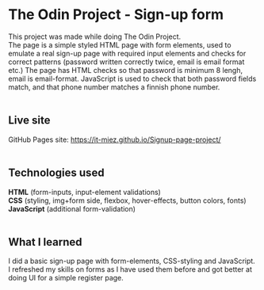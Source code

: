 # The Odin Project -  Sign-up form
This project was made while doing The Odin Project. </br>
The page is a simple styled HTML page with form elements, used to emulate a real sign-up page with required input elements and checks for correct patterns (password written correctly twice, email is email format etc.) The page has HTML checks so that password is minimum 8 lengh, email is email-format. JavaScript is used to check that both password fields match, and that phone number matches a finnish phone number.</br><br>

## Live site
GitHub Pages site: https://it-miez.github.io/Signup-page-project/
</br></br>

## Technologies used
**HTML** (form-inputs, input-element validations) </br>
**CSS** (styling, img+form side, flexbox, hover-effects, button colors, fonts)</br>
**JavaScript** (additional form-validation)</br></br>

## What I learned
I did a basic sign-up page with form-elements, CSS-styling and JavaScript. I refreshed my skills on forms as I have used them before and got better at doing UI for a simple register page.